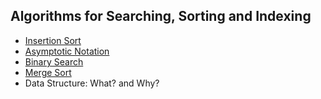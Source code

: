## Algorithms for Searching, Sorting and Indexing

* [Insertion Sort](https://github.com/taekjunkim/OnlineCourses/blob/main/DataStructure_Algorithm/AlgorithmsForSearchingSortingAndIndexing/InsertionSort.ipynb)
* [Asymptotic Notation](https://github.com/taekjunkim/OnlineCourses/blob/main/DataStructure_Algorithm/AlgorithmsForSearchingSortingAndIndexing/AsymptoticNotation.md)
* [Binary Search](https://github.com/taekjunkim/OnlineCourses/blob/main/DataStructure_Algorithm/AlgorithmsForSearchingSortingAndIndexing/BinarySearch.ipynb)
* [Merge Sort](https://github.com/taekjunkim/OnlineCourses/blob/main/DataStructure_Algorithm/AlgorithmsForSearchingSortingAndIndexing/MergeSort.ipynb)
* Data Structure: What? and Why?
